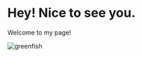 # Hey! Nice to see you.

Welcome to my page!

![greenfish](https://github.com/decisivestrike/decisivestrike/assets/113175008/014e627f-c6b7-44b9-aebb-ee317679f881)

<!--### Things I code with

<div align = center>

[![Top Langs](https://github-readme-stats.vercel.app/api/top-langs/?username=decisivestrike&layout=compact)](https://github.com/anuraghazra/github-readme-stats)


</div> -->

